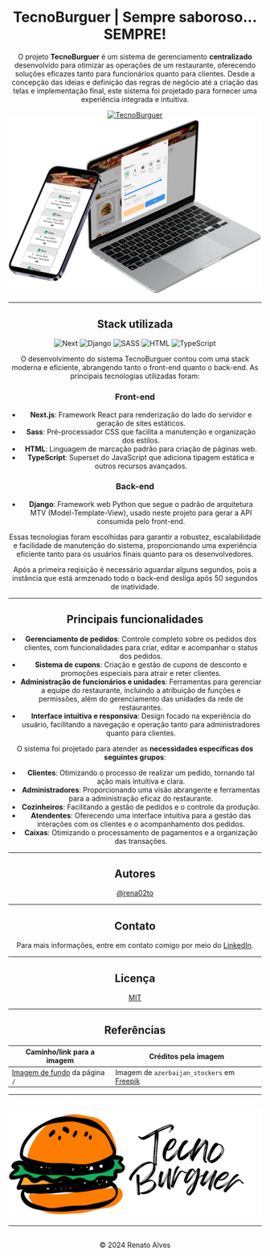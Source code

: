 <div align="center">

# TecnoBurguer | Sempre saboroso... SEMPRE!

O projeto **TecnoBurguer** é um sistema de gerenciamento **centralizado** desenvolvido para otimizar as operações de um restaurante, oferecendo soluções eficazes tanto para funcionários quanto para clientes. Desde a concepção das ideias e definição das regras de negócio até a criação das telas e implementação final, este sistema foi projetado para fornecer uma experiência integrada e intuitiva.

[![TecnoBurguer](https://img.shields.io/badge/Para_visitar_o_projeto-clique_aqui-323232?style=for-the-badge&logo=buy-me-a-coffee&logoColor=white)](https://tecnoburguer.renatoalves.site)
[![Apresentação do proeto](/TecnoBurguer_Arte.png)](https://tecnoburguer.renatoalves.site)

---

## Stack utilizada

![Next](https://skillicons.dev/icons?i=next "Next")
![Django](https://skillicons.dev/icons?i=django "Django")
![SASS](https://skillicons.dev/icons?i=sass "SASS")
![HTML](https://skillicons.dev/icons?i=html "HTML")
![TypeScript](https://skillicons.dev/icons?i=ts "TypeScript")

O desenvolvimento do sistema TecnoBurguer contou com uma stack moderna e eficiente, abrangendo tanto o front-end quanto o back-end. As principais tecnologias utilizadas foram:

### Front-end
- **Next.js**: Framework React para renderização do lado do servidor e geração de sites estáticos.
- **Sass**: Pré-processador CSS que facilita a manutenção e organização dos estilos.
- **HTML**: Linguagem de marcação padrão para criação de páginas web.
- **TypeScript**: Superset do JavaScript que adiciona tipagem estática e outros recursos avançados.

### Back-end
- **Django**: Framework web Python que segue o padrão de arquitetura MTV (Model-Template-View), usado neste projeto para gerar a API consumida pelo front-end.

Essas tecnologias foram escolhidas para garantir a robustez, escalabilidade e facilidade de manutenção do sistema, proporcionando uma experiência eficiente tanto para os usuários finais quanto para os desenvolvedores.

Após a primeira reqisição é necessário aguardar alguns segundos, pois a instância que está armzenado todo o back-end desliga após 50 segundos de inatividade.

---

## Principais funcionalidades
- **Gerenciamento de pedidos**: Controle completo sobre os pedidos dos clientes, com funcionalidades para criar, editar e acompanhar o status dos pedidos.
- **Sistema de cupons**: Criação e gestão de cupons de desconto e promoções especiais para atrair e reter clientes.
- **Administração de funcionários e unidades**: Ferramentas para gerenciar a equipe do restaurante, incluindo a atribuição de funções e permissões, além do gerenciamento das unidades da rede de restaurantes.
- **Interface intuitiva e responsiva**: Design focado na experiência do usuário, facilitando a navegação e operação tanto para administradores quanto para clientes.

O sistema foi projetado para atender as **necessidades específicas dos seguintes grupos**:
- **Clientes**: Otimizando o processo de realizar um pedido, tornando tal ação mais intuitiva e clara.
- **Administradores**: Proporcionando uma visão abrangente e ferramentas para a administração eficaz do restaurante.
- **Cozinheiros**: Facilitando a gestão de pedidos e o controle da produção.
- **Atendentes**: Oferecendo uma interface intuitiva para a gestão das interações com os clientes e o acompanhamento dos pedidos.
- **Caixas**: Otimizando o processamento de pagamentos e a organização das transações.

---

## Autores

[@rena02to](https://www.github.com/rena02to)

---

## Contato

Para mais informações, entre em contato comigo por meio do [LinkedIn](https://linkedin.com/in/renatosalves).

---

## Licença

[MIT](https://choosealicense.com/licenses/mit/)

---

## Referências

Caminho/link para a imagem | Créditos pela imagem
---|---
[Imagem de fundo](/frontend/public/Images/background.jpg) da página `/` | Imagem de `azerbaijan_stockers` em [Freepik](https://br.freepik.com/fotos-gratis/sanduiches-de-baguete-com-frango-carne-linguica-e-legumes_5543018.htm#from_view=detail_alsolike)

---

##
![Logo](/frontend/public/Images/Icon.svg)

---

##
© 2024 Renato Alves

</div>

